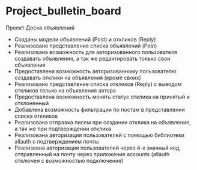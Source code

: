 # Project_bulletin_board
Проект Доска объявлений

* Созданы модели объявлений (Post) и откликов (Reply)
* Реализовано представление списка объявлений (Post) 
* Реализована возможность для авторизованного пользователя создавать объявления, а так же редактировать только свои объявления
* Предоставлена возможность авторизованному пользователю создавать отклики на объявления (кроме своих)
* Реализовано представление списка откликов (Reply) с выводом откликов только на объявления автора
* Предоставлена возможность менять статус отклика на принятый и отклоненный
* Добавлена возможность фильтрации по постам в представлении списка откликов
* Реализована отправка писем при создании отклика на объявление, а так же при подтверждении отклика
* Реализована авторизация пользователей с помощью библиотеки allauth с подтверждением почты
* Реализоана авторизация пользователей через 4-х значный код, отправленный на почту через приложение accounts (allauth отключен с возможностью подключения)